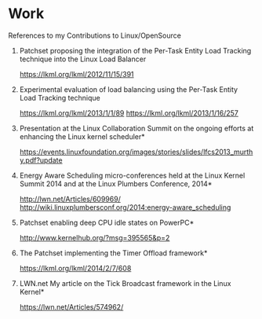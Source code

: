 Work
====

References to my Contributions to Linux/OpenSource

1. Patchset proposing the integration of the Per-Task Entity Load Tracking technique into the Linux Load Balancer

   https://lkml.org/lkml/2012/11/15/391

2. Experimental evaluation of load balancing using the Per-Task Entity Load Tracking technique

   https://lkml.org/lkml/2013/1/1/89
   https://lkml.org/lkml/2013/1/16/257

3. Presentation at the Linux Collaboration Summit on the ongoing efforts at enhancing the Linux kernel scheduler*

   https://events.linuxfoundation.org/images/stories/slides/lfcs2013_murthy.pdf?update

4. Energy Aware Scheduling micro-conferences held at the Linux Kernel Summit 2014 and at the Linux Plumbers Conference, 2014*

   http://lwn.net/Articles/609969/
   http://wiki.linuxplumbersconf.org/2014:energy-aware_scheduling

5. Patchset enabling deep CPU idle states on PowerPC*

   http://www.kernelhub.org/?msg=395565&p=2

6. The Patchset implementing the Timer Offload framework*

   https://lkml.org/lkml/2014/2/7/608

7. LWN.net My article on the Tick Broadcast framework in the Linux Kernel*

   https://lwn.net/Articles/574962/
